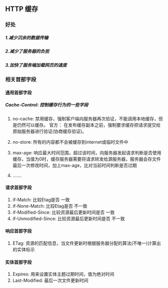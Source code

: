 ## HTTP 缓存
### 好处
##### 1.减少沉余的数据传输
##### 2.减少了服务器的负担
##### 3.加快了服务端加载网页的速度



### 相关首部字段
#### 通用首部字段
##### Cache-Control: 控制缓存行为的一些字段
1. no-cache: 禁用缓存，强制客户端向服务器再次验证，不能调用本地缓存，但是仍然可以缓存。
            官方： 在发布缓存副本之前，强制要求缓存把请求提交给原始服务器进行验证(协商缓存验证)。

2. no-store: 所有的内容都不会被缓存到internet或临时文件中
3. max-age: 响应最大时间范围，超过该时间，向服务器发起请求判断是否使用缓存，当值为0时，缓存服务器需要将请求转发给源服务器，服务器会存文件最后一次修改时间，加上max-age，比对当前时间判断是否过期
4. .......

#### 请求首部字段
1. if-Match: 比较Etag是否 一致
2. if-None-Match: 比较Etag是否 不一致
3. if-Modified-Since: 比较资源最后更新时间是否 一致
4. if-Unmodified-Since: 比较资源最后更新时间是否 不一致

#### 响应首部字段
1. ETag: 资源的匹配信息，当文件更新时根据服务器分配的算法(不唯一)计算出的实体标示

#### 实体首部字段
1. Expires: 用来设置实体主题过期时间，值为绝对时间
2. Last-Modified: 最后一次文件更新时间
